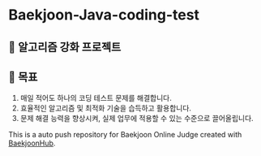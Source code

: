 # Baekjoon-Java-coding-test
## 📖 알고리즘 강화 프로젝트

## 🚀 목표
1. 매일 적어도 하나의 코딩 테스트 문제를 해결합니다.
2. 효율적인 알고리즘 및 최적화 기술을 습득하고 활용합니다.
3. 문제 해결 능력을 향상시켜, 실제 업무에 적용할 수 있는 수준으로 끌어올립니다.

This is a auto push repository for Baekjoon Online Judge created with [BaekjoonHub](https://github.com/BaekjoonHub/BaekjoonHub).
